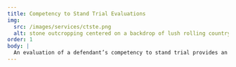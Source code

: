 ```yaml
---
title: Competency to Stand Trial Evaluations
img:
  src: /images/services/ctste.png
  alt: stone outcropping centered on a backdrop of lush rolling countryside on a cloudy day.
order: 1
body: |
  An evaluation of a defendant’s competency to stand trial provides an opinion on whether, (due to mental illness or developmental disorder) a defendant lacks a factual and rational understanding of the proceedings against them, and/or does not possess the ability to consult with legal counsel and assist in their own defense. While most initial competency evaluations are conducted by state evaluators, the court may specifically request a private evaluator to conduct the evaluation. It is also common for private evaluators to conduct second-opinion evaluations, when an objection is raised regarding the initial report.
---
```

